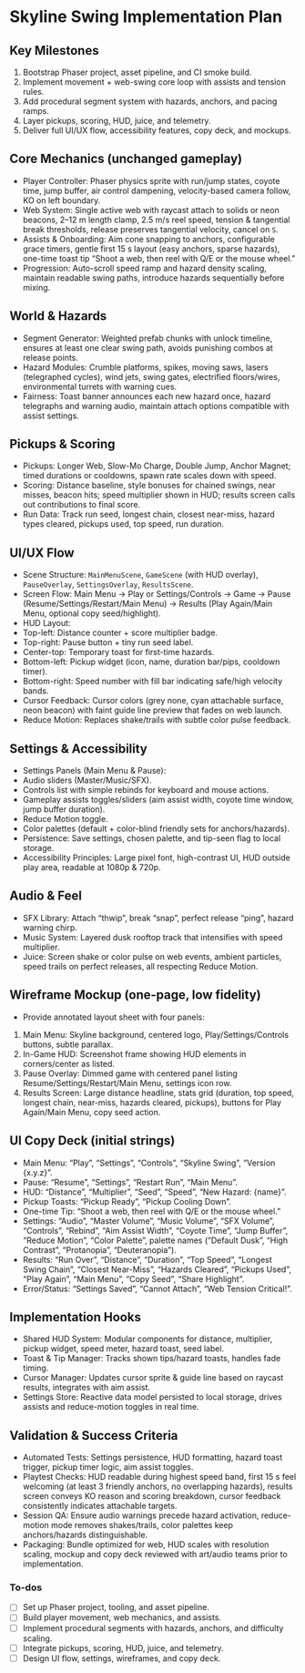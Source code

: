 <!-- 7f8a3f9f-b43f-4509-95bd-bfc1f9a59154 df222a1b-a2dd-4f46-875c-4525396daa5e -->
# Skyline Swing Implementation Plan

## Key Milestones

1. Bootstrap Phaser project, asset pipeline, and CI smoke build.
2. Implement movement + web-swing core loop with assists and tension rules.
3. Add procedural segment system with hazards, anchors, and pacing ramps.
4. Layer pickups, scoring, HUD, juice, and telemetry.
5. Deliver full UI/UX flow, accessibility features, copy deck, and mockups.

## Core Mechanics (unchanged gameplay)

- Player Controller: Phaser physics sprite with run/jump states, coyote time, jump buffer, air control dampening, velocity-based camera follow, KO on left boundary.
- Web System: Single active web with raycast attach to solids or neon beacons, 2–12 m length clamp, 2.5 m/s reel speed, tension & tangential break thresholds, release preserves tangential velocity, cancel on `S`.
- Assists & Onboarding: Aim cone snapping to anchors, configurable grace timers, gentle first 15 s layout (easy anchors, sparse hazards), one-time toast tip “Shoot a web, then reel with Q/E or the mouse wheel.”
- Progression: Auto-scroll speed ramp and hazard density scaling, maintain readable swing paths, introduce hazards sequentially before mixing.

## World & Hazards

- Segment Generator: Weighted prefab chunks with unlock timeline, ensures at least one clear swing path, avoids punishing combos at release points.
- Hazard Modules: Crumble platforms, spikes, moving saws, lasers (telegraphed cycles), wind jets, swing gates, electrified floors/wires, environmental turrets with warning cues.
- Fairness: Toast banner announces each new hazard once, hazard telegraphs and warning audio, maintain attach options compatible with assist settings.

## Pickups & Scoring

- Pickups: Longer Web, Slow-Mo Charge, Double Jump, Anchor Magnet; timed durations or cooldowns, spawn rate scales down with speed.
- Scoring: Distance baseline, style bonuses for chained swings, near misses, beacon hits; speed multiplier shown in HUD; results screen calls out contributions to final score.
- Run Data: Track run seed, longest chain, closest near-miss, hazard types cleared, pickups used, top speed, run duration.

## UI/UX Flow

- Scene Structure: `MainMenuScene`, `GameScene` (with HUD overlay), `PauseOverlay`, `SettingsOverlay`, `ResultsScene`.
- Screen Flow: Main Menu → Play or Settings/Controls → Game → Pause (Resume/Settings/Restart/Main Menu) → Results (Play Again/Main Menu, optional copy seed/highlight).
- HUD Layout:
- Top-left: Distance counter + score multiplier badge.
- Top-right: Pause button + tiny run seed label.
- Center-top: Temporary toast for first-time hazards.
- Bottom-left: Pickup widget (icon, name, duration bar/pips, cooldown timer).
- Bottom-right: Speed number with fill bar indicating safe/high velocity bands.
- Cursor Feedback: Cursor colors (grey none, cyan attachable surface, neon beacon) with faint guide line preview that fades on web launch.
- Reduce Motion: Replaces shake/trails with subtle color pulse feedback.

## Settings & Accessibility

- Settings Panels (Main Menu & Pause):
- Audio sliders (Master/Music/SFX).
- Controls list with simple rebinds for keyboard and mouse actions.
- Gameplay assists toggles/sliders (aim assist width, coyote time window, jump buffer duration).
- Reduce Motion toggle.
- Color palettes (default + color-blind friendly sets for anchors/hazards).
- Persistence: Save settings, chosen palette, and tip-seen flag to local storage.
- Accessibility Principles: Large pixel font, high-contrast UI, HUD outside play area, readable at 1080p & 720p.

## Audio & Feel

- SFX Library: Attach “thwip”, break “snap”, perfect release “ping”, hazard warning chirp.
- Music System: Layered dusk rooftop track that intensifies with speed multiplier.
- Juice: Screen shake or color pulse on web events, ambient particles, speed trails on perfect releases, all respecting Reduce Motion.

## Wireframe Mockup (one-page, low fidelity)

- Provide annotated layout sheet with four panels:

1. Main Menu: Skyline background, centered logo, Play/Settings/Controls buttons, subtle parallax.
2. In-Game HUD: Screenshot frame showing HUD elements in corners/center as listed.
3. Pause Overlay: Dimmed game with centered panel listing Resume/Settings/Restart/Main Menu, settings icon row.
4. Results Screen: Large distance headline, stats grid (duration, top speed, longest chain, near-miss, hazards cleared, pickups), buttons for Play Again/Main Menu, copy seed action.

## UI Copy Deck (initial strings)

- Main Menu: “Play”, “Settings”, “Controls”, “Skyline Swing”, “Version {x.y.z}”.
- Pause: “Resume”, “Settings”, “Restart Run”, “Main Menu”.
- HUD: “Distance”, “Multiplier”, “Seed”, “Speed”, “New Hazard: {name}”.
- Pickup Toasts: “Pickup Ready”, “Pickup Cooling Down”.
- One-time Tip: “Shoot a web, then reel with Q/E or the mouse wheel.”
- Settings: “Audio”, “Master Volume”, “Music Volume”, “SFX Volume”, “Controls”, “Rebind”, “Aim Assist Width”, “Coyote Time”, “Jump Buffer”, “Reduce Motion”, “Color Palette”, palette names (“Default Dusk”, “High Contrast”, “Protanopia”, “Deuteranopia”).
- Results: “Run Over”, “Distance”, “Duration”, “Top Speed”, “Longest Swing Chain”, “Closest Near-Miss”, “Hazards Cleared”, “Pickups Used”, “Play Again”, “Main Menu”, “Copy Seed”, “Share Highlight”.
- Error/Status: “Settings Saved”, “Cannot Attach”, “Web Tension Critical!”.

## Implementation Hooks

- Shared HUD System: Modular components for distance, multiplier, pickup widget, speed meter, hazard toast, seed label.
- Toast & Tip Manager: Tracks shown tips/hazard toasts, handles fade timing.
- Cursor Manager: Updates cursor sprite & guide line based on raycast results, integrates with aim assist.
- Settings Store: Reactive data model persisted to local storage, drives assists and reduce-motion toggles in real time.

## Validation & Success Criteria

- Automated Tests: Settings persistence, HUD formatting, hazard toast trigger, pickup timer logic, aim assist toggles.
- Playtest Checks: HUD readable during highest speed band, first 15 s feel welcoming (at least 3 friendly anchors, no overlapping hazards), results screen conveys KO reason and scoring breakdown, cursor feedback consistently indicates attachable targets.
- Session QA: Ensure audio warnings precede hazard activation, reduce-motion mode removes shakes/trails, color palettes keep anchors/hazards distinguishable.
- Packaging: Bundle optimized for web, HUD scales with resolution scaling, mockup and copy deck reviewed with art/audio teams prior to implementation.

### To-dos

- [ ] Set up Phaser project, tooling, and asset pipeline.
- [ ] Build player movement, web mechanics, and assists.
- [ ] Implement procedural segments with hazards, anchors, and difficulty scaling.
- [ ] Integrate pickups, scoring, HUD, juice, and telemetry.
- [ ] Design UI flow, settings, wireframes, and copy deck.